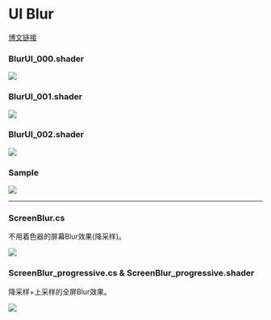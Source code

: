 # UI Blur

[博文链接](https://llapuras.top/Unity-UI-Blur/)

### BlurUI_000.shader

![](../blur_000.png)

### BlurUI_001.shader

![](https://github.com/llapuras/ShaderLib/blob/master/UIBlur/blur_001.gif)

### BlurUI_002.shader

![](https://github.com/llapuras/ShaderLib/blob/master/UIBlur/blur_002.gif)


### Sample

![](https://github.com/llapuras/ShaderLib/blob/master/UIBlur/blur_009.gif)

----------------------------

### ScreenBlur.cs

不用着色器的屏幕Blur效果(降采样)。

![](https://github.com/llapuras/ShaderLib/blob/master/UIBlur/Bloom01.gif)

### ScreenBlur_progressive.cs & ScreenBlur_progressive.shader

降采样+上采样的全屏Blur效果。

![](https://github.com/llapuras/ShaderLib/blob/master/UIBlur/Bloom02.gif)
